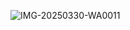 ![IMG-20250330-WA0011](https://github.com/user-attachments/assets/068fa72d-309b-4c23-aef0-ebc6905974f7)
